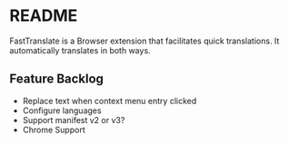 # README

FastTranslate is a Browser extension that facilitates quick translations. It automatically translates in both ways.

## Feature Backlog

* Replace text when context menu entry clicked
* Configure languages
* Support manifest v2 or v3?
* Chrome Support